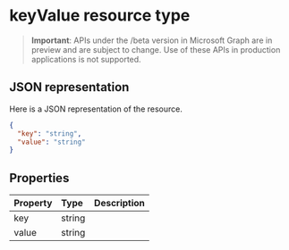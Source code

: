 # keyValue resource type

> **Important**: APIs under the /beta version in Microsoft Graph are in preview and are subject to change. Use of these APIs in production applications is not supported.

## JSON representation

Here is a JSON representation of the resource.

<!-- {
  "blockType": "resource",
  "optionalProperties": [

  ],
  "@odata.type": "microsoft.graph.keyvalue"
}-->

```json
{
  "key": "string",
  "value": "string"
}

```
## Properties
| Property	   | Type	|Description|
|:---------------|:--------|:----------|
|key|string||
|value|string||

<!-- uuid: 8fcb5dbc-d5aa-4681-8e31-b001d5168d79
2015-10-25 14:57:30 UTC -->
<!-- {
  "type": "#page.annotation",
  "description": "keyValue resource",
  "keywords": "",
  "section": "documentation",
  "tocPath": ""
}-->